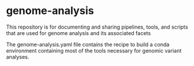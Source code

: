 # genome-analysis
This repository is for documenting and sharing  pipelines, tools, and scripts that are used for genome analysis and its associated facets

The genome-analysis.yaml file contains the recipe to build a conda environment containing most of the tools necessary for genomic variant analyses.  

